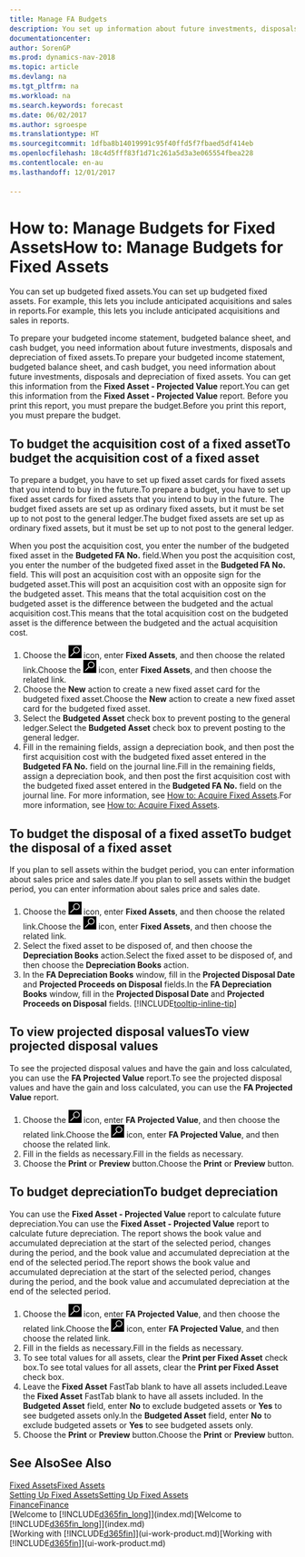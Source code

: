```yaml
---
title: Manage FA Budgets
description: You set up information about future investments, disposals, and depreciation of fixed assets to help prepare budgets and forecasts.
documentationcenter: 
author: SorenGP
ms.prod: dynamics-nav-2018
ms.topic: article
ms.devlang: na
ms.tgt_pltfrm: na
ms.workload: na
ms.search.keywords: forecast
ms.date: 06/02/2017
ms.author: sgroespe
ms.translationtype: HT
ms.sourcegitcommit: 1dfba8b14019991c95f40ffd5f7fbaed5df414eb
ms.openlocfilehash: 18c4d5fff83f1d71c261a5d3a3e065554fbea228
ms.contentlocale: en-au
ms.lasthandoff: 12/01/2017

---
```

# <a name="how-to-manage-budgets-for-fixed-assets"></a><span data-ttu-id="bb1f7-103">How to: Manage Budgets for Fixed Assets</span><span class="sxs-lookup"><span data-stu-id="bb1f7-103">How to: Manage Budgets for Fixed Assets</span></span>
<span data-ttu-id="bb1f7-104">You can set up budgeted fixed assets.</span><span class="sxs-lookup"><span data-stu-id="bb1f7-104">You can set up budgeted fixed assets.</span></span> <span data-ttu-id="bb1f7-105">For example, this lets you include anticipated acquisitions and sales in reports.</span><span class="sxs-lookup"><span data-stu-id="bb1f7-105">For example, this lets you include anticipated acquisitions and sales in reports.</span></span>  

<span data-ttu-id="bb1f7-106">To prepare your budgeted income statement, budgeted balance sheet, and cash budget, you need information about future investments, disposals and depreciation of fixed assets.</span><span class="sxs-lookup"><span data-stu-id="bb1f7-106">To prepare your budgeted income statement, budgeted balance sheet, and cash budget, you need information about future investments, disposals and depreciation of fixed assets.</span></span> <span data-ttu-id="bb1f7-107">You can get this information from the **Fixed Asset - Projected Value** report.</span><span class="sxs-lookup"><span data-stu-id="bb1f7-107">You can get this information from the **Fixed Asset - Projected Value** report.</span></span> <span data-ttu-id="bb1f7-108">Before you print this report, you must prepare the budget.</span><span class="sxs-lookup"><span data-stu-id="bb1f7-108">Before you print this report, you must prepare the budget.</span></span>  

## <a name="to-budget-the-acquisition-cost-of-a-fixed-asset"></a><span data-ttu-id="bb1f7-109">To budget the acquisition cost of a fixed asset</span><span class="sxs-lookup"><span data-stu-id="bb1f7-109">To budget the acquisition cost of a fixed asset</span></span>
<span data-ttu-id="bb1f7-110">To prepare a budget, you have to set up fixed asset cards for fixed assets that you intend to buy in the future.</span><span class="sxs-lookup"><span data-stu-id="bb1f7-110">To prepare a budget, you have to set up fixed asset cards for fixed assets that you intend to buy in the future.</span></span> <span data-ttu-id="bb1f7-111">The budget fixed assets are set up as ordinary fixed assets, but it must be set up to not post to the general ledger.</span><span class="sxs-lookup"><span data-stu-id="bb1f7-111">The budget fixed assets are set up as ordinary fixed assets, but it must be set up to not post to the general ledger.</span></span>

<span data-ttu-id="bb1f7-112">When you post the acquisition cost, you enter the number of the budgeted fixed asset in the **Budgeted FA No.** field.</span><span class="sxs-lookup"><span data-stu-id="bb1f7-112">When you post the acquisition cost, you enter the number of the budgeted fixed asset in the **Budgeted FA No.** field.</span></span> <span data-ttu-id="bb1f7-113">This will post an acquisition cost with an opposite sign for the budgeted asset.</span><span class="sxs-lookup"><span data-stu-id="bb1f7-113">This will post an acquisition cost with an opposite sign for the budgeted asset.</span></span> <span data-ttu-id="bb1f7-114">This means that the total acquisition cost on the budgeted asset is the difference between the budgeted and the actual acquisition cost.</span><span class="sxs-lookup"><span data-stu-id="bb1f7-114">This means that the total acquisition cost on the budgeted asset is the difference between the budgeted and the actual acquisition cost.</span></span>

1. <span data-ttu-id="bb1f7-115">Choose the ![Search for Page or Report](media/ui-search/search_small.png "Search for Page or Report icon") icon, enter **Fixed Assets**, and then choose the related link.</span><span class="sxs-lookup"><span data-stu-id="bb1f7-115">Choose the ![Search for Page or Report](media/ui-search/search_small.png "Search for Page or Report icon") icon, enter **Fixed Assets**, and then choose the related link.</span></span>
2. <span data-ttu-id="bb1f7-116">Choose the **New** action to create a new fixed asset card for the budgeted fixed asset.</span><span class="sxs-lookup"><span data-stu-id="bb1f7-116">Choose the **New** action to create a new fixed asset card for the budgeted fixed asset.</span></span>
3. <span data-ttu-id="bb1f7-117">Select the **Budgeted Asset** check box to prevent posting to the general ledger.</span><span class="sxs-lookup"><span data-stu-id="bb1f7-117">Select the **Budgeted Asset** check box to prevent posting to the general ledger.</span></span>
4. <span data-ttu-id="bb1f7-118">Fill in the remaining fields, assign a depreciation book, and then post the first acquisition cost with the budgeted fixed asset entered in the **Budgeted FA No.** field on the journal line.</span><span class="sxs-lookup"><span data-stu-id="bb1f7-118">Fill in the remaining fields, assign a depreciation book, and then post the first acquisition cost with the budgeted fixed asset entered in the **Budgeted FA No.** field on the journal line.</span></span> <span data-ttu-id="bb1f7-119">For more information, see [How to: Acquire Fixed Assets](fa-how-acquire.md).</span><span class="sxs-lookup"><span data-stu-id="bb1f7-119">For more information, see [How to: Acquire Fixed Assets](fa-how-acquire.md).</span></span>

## <a name="to-budget-the-disposal-of-a-fixed-asset"></a><span data-ttu-id="bb1f7-120">To budget the disposal of a fixed asset</span><span class="sxs-lookup"><span data-stu-id="bb1f7-120">To budget the disposal of a fixed asset</span></span>
<span data-ttu-id="bb1f7-121">If you plan to sell assets within the budget period, you can enter information about sales price and sales date.</span><span class="sxs-lookup"><span data-stu-id="bb1f7-121">If you plan to sell assets within the budget period, you can enter information about sales price and sales date.</span></span>

1. <span data-ttu-id="bb1f7-122">Choose the ![Search for Page or Report](media/ui-search/search_small.png "Search for Page or Report icon") icon, enter **Fixed Assets**, and then choose the related link.</span><span class="sxs-lookup"><span data-stu-id="bb1f7-122">Choose the ![Search for Page or Report](media/ui-search/search_small.png "Search for Page or Report icon") icon, enter **Fixed Assets**, and then choose the related link.</span></span>
2. <span data-ttu-id="bb1f7-123">Select the fixed asset to be disposed of, and then choose the **Depreciation Books** action.</span><span class="sxs-lookup"><span data-stu-id="bb1f7-123">Select the fixed asset to be disposed of, and then choose the **Depreciation Books** action.</span></span>
3. <span data-ttu-id="bb1f7-124">In the **FA Depreciation Books** window, fill in the **Projected Disposal Date** and **Projected Proceeds on Disposal** fields.</span><span class="sxs-lookup"><span data-stu-id="bb1f7-124">In the **FA Depreciation Books** window, fill in the **Projected Disposal Date** and **Projected Proceeds on Disposal** fields.</span></span> [!INCLUDE[tooltip-inline-tip](includes/tooltip-inline-tip_md.md)]

## <a name="to-view-projected-disposal-values"></a><span data-ttu-id="bb1f7-125">To view projected disposal values</span><span class="sxs-lookup"><span data-stu-id="bb1f7-125">To view projected disposal values</span></span>
<span data-ttu-id="bb1f7-126">To see the projected disposal values and have the gain and loss calculated, you can use the **FA Projected Value** report.</span><span class="sxs-lookup"><span data-stu-id="bb1f7-126">To see the projected disposal values and have the gain and loss calculated, you can use the **FA Projected Value** report.</span></span>

1. <span data-ttu-id="bb1f7-127">Choose the ![Search for Page or Report](media/ui-search/search_small.png "Search for Page or Report icon") icon, enter **FA Projected Value**, and then choose the related link.</span><span class="sxs-lookup"><span data-stu-id="bb1f7-127">Choose the ![Search for Page or Report](media/ui-search/search_small.png "Search for Page or Report icon") icon, enter **FA Projected Value**, and then choose the related link.</span></span>
2. <span data-ttu-id="bb1f7-128">Fill in the fields as necessary.</span><span class="sxs-lookup"><span data-stu-id="bb1f7-128">Fill in the fields as necessary.</span></span>
3. <span data-ttu-id="bb1f7-129">Choose the **Print** or **Preview** button.</span><span class="sxs-lookup"><span data-stu-id="bb1f7-129">Choose the **Print** or **Preview** button.</span></span>

## <a name="to-budget-depreciation"></a><span data-ttu-id="bb1f7-130">To budget depreciation</span><span class="sxs-lookup"><span data-stu-id="bb1f7-130">To budget depreciation</span></span>
<span data-ttu-id="bb1f7-131">You can use the **Fixed Asset - Projected Value** report to calculate future depreciation.</span><span class="sxs-lookup"><span data-stu-id="bb1f7-131">You can use the **Fixed Asset - Projected Value** report to calculate future depreciation.</span></span> <span data-ttu-id="bb1f7-132">The report shows the book value and accumulated depreciation at the start of the selected period, changes during the period, and the book value and accumulated depreciation at the end of the selected period.</span><span class="sxs-lookup"><span data-stu-id="bb1f7-132">The report shows the book value and accumulated depreciation at the start of the selected period, changes during the period, and the book value and accumulated depreciation at the end of the selected period.</span></span>

1. <span data-ttu-id="bb1f7-133">Choose the ![Search for Page or Report](media/ui-search/search_small.png "Search for Page or Report icon") icon, enter **FA Projected Value**, and then choose the related link.</span><span class="sxs-lookup"><span data-stu-id="bb1f7-133">Choose the ![Search for Page or Report](media/ui-search/search_small.png "Search for Page or Report icon") icon, enter **FA Projected Value**, and then choose the related link.</span></span>
2. <span data-ttu-id="bb1f7-134">Fill in the fields as necessary.</span><span class="sxs-lookup"><span data-stu-id="bb1f7-134">Fill in the fields as necessary.</span></span>
3. <span data-ttu-id="bb1f7-135">To see total values for all assets, clear the **Print per Fixed Asset** check box.</span><span class="sxs-lookup"><span data-stu-id="bb1f7-135">To see total values for all assets, clear the **Print per Fixed Asset** check box.</span></span>
4. <span data-ttu-id="bb1f7-136">Leave the **Fixed Asset** FastTab blank to have all assets included.</span><span class="sxs-lookup"><span data-stu-id="bb1f7-136">Leave the **Fixed Asset** FastTab blank to have all assets included.</span></span> <span data-ttu-id="bb1f7-137">In the **Budgeted Asset** field, enter **No** to exclude budgeted assets or **Yes** to see budgeted assets only.</span><span class="sxs-lookup"><span data-stu-id="bb1f7-137">In the **Budgeted Asset** field, enter **No** to exclude budgeted assets or **Yes** to see budgeted assets only.</span></span>
5. <span data-ttu-id="bb1f7-138">Choose the **Print** or **Preview** button.</span><span class="sxs-lookup"><span data-stu-id="bb1f7-138">Choose the **Print** or **Preview** button.</span></span>

## <a name="see-also"></a><span data-ttu-id="bb1f7-139">See Also</span><span class="sxs-lookup"><span data-stu-id="bb1f7-139">See Also</span></span>
[<span data-ttu-id="bb1f7-140">Fixed Assets</span><span class="sxs-lookup"><span data-stu-id="bb1f7-140">Fixed Assets</span></span>](fa-manage.md)  
[<span data-ttu-id="bb1f7-141">Setting Up Fixed Assets</span><span class="sxs-lookup"><span data-stu-id="bb1f7-141">Setting Up Fixed Assets</span></span>](fa-setup.md)  
[<span data-ttu-id="bb1f7-142">Finance</span><span class="sxs-lookup"><span data-stu-id="bb1f7-142">Finance</span></span>](finance.md)  
<span data-ttu-id="bb1f7-143">[Welcome to [!INCLUDE[d365fin_long](includes/d365fin_long_md.md)]](index.md)</span><span class="sxs-lookup"><span data-stu-id="bb1f7-143">[Welcome to [!INCLUDE[d365fin_long](includes/d365fin_long_md.md)]](index.md)</span></span>  
<span data-ttu-id="bb1f7-144">[Working with [!INCLUDE[d365fin](includes/d365fin_md.md)]](ui-work-product.md)</span><span class="sxs-lookup"><span data-stu-id="bb1f7-144">[Working with [!INCLUDE[d365fin](includes/d365fin_md.md)]](ui-work-product.md)</span></span>

